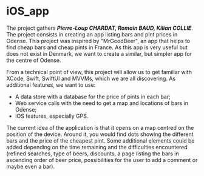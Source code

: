 # iOS_app


The project gathers ***Pierre-Loup CHARDAT, Romain BAUD, Kilian COLLIE***.
The project consists in creating an app listing bars and pint prices in Odense. 
This project was inspired by "MrGoodBeer", an app that helps to find cheap bars and cheap pints in France. As this app is very useful but does not exist in Denmark, we want to create a similar, but simpler app for the centre of Odense.

From a technical point of view, this project will allow us to get familiar with XCode, Swift, SwiftUI and MVVMs, which we are all discovering. As additional features, we want to use:
- A data store with a database for the price of pints in each bar;
- Web service calls with the need to get a map and locations of bars in Odense;
- iOS features, especially GPS.

The current idea of the application is that it opens on a map centred on the position of the device. Around it, you would find dots showing the different bars and the price of the cheapest pint. Some additional elements could be added depending on the time remaining and the difficulties encountered (refined searches, type of beers, discounts, a page listing the bars in ascending order of beer price, possibilities for the user to add a comment or maybe even a bar).
